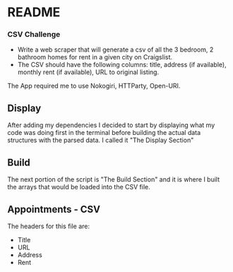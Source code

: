 # README

### CSV Challenge 

- Write a web scraper that will generate a csv of all the 3 bedroom, 2 bathroom homes for rent in a given city on Craigslist.
- The CSV should have the following columns: title, address (if available), monthly rent (if available), URL to original listing.

The App required me to use Nokogiri, HTTParty, Open-URI.

## Display

After adding my dependencies I decided to start by displaying what my code was doing first in the terminal before building the actual data structures with the parsed data. I called it "The Display Section"

## Build

The next portion of the script is "The Build Section" and it is where I built the arrays that would be loaded into the CSV file.

## Appointments - CSV
The headers for this file are:
 - Title
 - URL
 - Address
 - Rent
